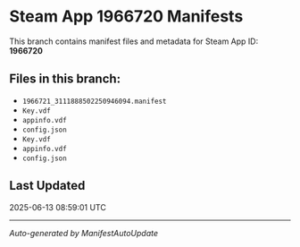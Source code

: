 # Steam App 1966720 Manifests

This branch contains manifest files and metadata for Steam App ID: **1966720**

## Files in this branch:
- `1966721_3111888502250946094.manifest`
- `Key.vdf`
- `appinfo.vdf`
- `config.json`
- `Key.vdf`
- `appinfo.vdf`
- `config.json`

## Last Updated
2025-06-13 08:59:01 UTC

---
*Auto-generated by ManifestAutoUpdate*
